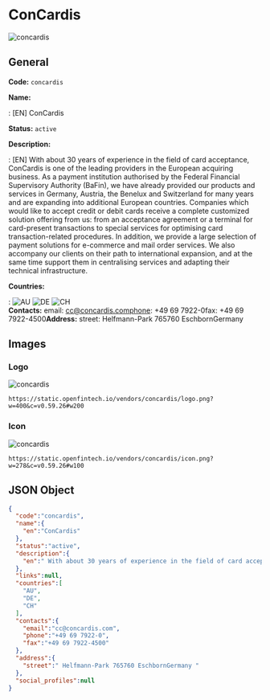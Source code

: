 
# ConCardis 
![concardis](https://static.openfintech.io/vendors/concardis/logo.png?w=400&c=v0.59.26#w200)  

## General 
 
**Code:** `concardis` 
 
**Name:** 
 
:	[EN] ConCardis 
 
**Status:** `active` 
 
**Description:** 
 
: [EN]  With about 30 years of experience in the field of card acceptance, ConCardis is one of the leading providers in the European acquiring business. As a payment institution authorised by the Federal Financial Supervisory Authority (BaFin), we have already provided our products and services in Germany, Austria, the Benelux and Switzerland for many years and are expanding into additional European countries. Companies which would like to accept credit or debit cards receive a complete customized solution offering from us: from an acceptance agreement or a terminal for card-present transactions to special services for optimising card transaction-related procedures. In addition, we provide a large selection of payment solutions for e-commerce and mail order services. We also accompany our clients on their path to international expansion, and at the same time support them in centralising services and adapting their technical infrastructure.  
 
 
**Countries:** 
 
:	![AU](https://cdnjs.cloudflare.com/ajax/libs/flag-icon-css/3.3.0/flags/4x3/au.svg#w24) 	![DE](https://cdnjs.cloudflare.com/ajax/libs/flag-icon-css/3.3.0/flags/4x3/de.svg#w24) 	![CH](https://cdnjs.cloudflare.com/ajax/libs/flag-icon-css/3.3.0/flags/4x3/ch.svg#w24)  
**Contacts:** 
email: cc@concardis.comphone: +49 69 7922-0fax: +49 69 7922-4500**Address:** 
street:  Helfmann-Park 765760 EschbornGermany  

## Images 

### Logo 
 
![concardis](https://static.openfintech.io/vendors/concardis/logo.png?w=400&c=v0.59.26#w200)  

```
https://static.openfintech.io/vendors/concardis/logo.png?w=400&c=v0.59.26#w200
```  

### Icon 
 
![concardis](https://static.openfintech.io/vendors/concardis/icon.png?w=278&c=v0.59.26#w100)  

```
https://static.openfintech.io/vendors/concardis/icon.png?w=278&c=v0.59.26#w100
```  

## JSON Object 

```json
{
  "code":"concardis",
  "name":{
    "en":"ConCardis"
  },
  "status":"active",
  "description":{
    "en":" With about 30 years of experience in the field of card acceptance, ConCardis is one of the leading providers in the European acquiring business. As a payment institution authorised by the Federal Financial Supervisory Authority (BaFin), we have already provided our products and services in Germany, Austria, the Benelux and Switzerland for many years and are expanding into additional European countries. Companies which would like to accept credit or debit cards receive a complete customized solution offering from us: from an acceptance agreement or a terminal for card-present transactions to special services for optimising card transaction-related procedures. In addition, we provide a large selection of payment solutions for e-commerce and mail order services. We also accompany our clients on their path to international expansion, and at the same time support them in centralising services and adapting their technical infrastructure. "
  },
  "links":null,
  "countries":[
    "AU",
    "DE",
    "CH"
  ],
  "contacts":{
    "email":"cc@concardis.com",
    "phone":"+49 69 7922-0",
    "fax":"+49 69 7922-4500"
  },
  "address":{
    "street":" Helfmann-Park 765760 EschbornGermany "
  },
  "social_profiles":null
}
```  
